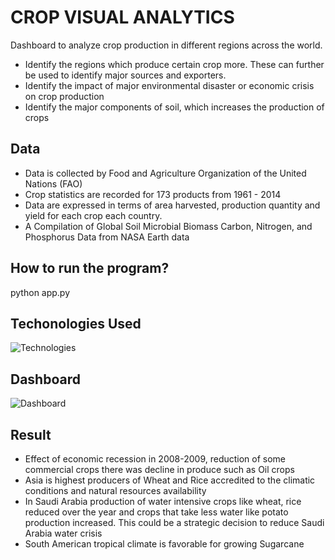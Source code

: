 # CROP VISUAL ANALYTICS
Dashboard to analyze crop production in different regions across the world.

- Identify the regions which produce certain crop more. These can further be used to identify major sources and exporters.
- Identify the impact of major environmental disaster or economic crisis on crop production
- Identify the major components of soil, which increases the production of crops

## Data
- Data is collected by Food and Agriculture Organization of the United Nations (FAO)
- Crop statistics are recorded for 173 products from 1961 - 2014
- Data are expressed in terms of area harvested, production quantity and yield for each crop each country.
- A Compilation of Global Soil Microbial Biomass Carbon, Nitrogen, and Phosphorus Data from NASA Earth data 

## How to run the program?
python app.py

## Techonologies Used
![Technologies](https://github.com/nagashree-angadi/Visualization-Final-Project/blob/master/Screen%20Shot%202020-05-19%20at%208.21.07%20PM.png)

## Dashboard
![Dashboard](https://github.com/nagashree-angadi/Visualization-Final-Project/blob/master/Screen%20Shot%202020-05-19%20at%204.49.10%20PM.png)

## Result
- Effect of economic recession in 2008-2009, reduction of some commercial crops there was decline in produce such as Oil crops
- Asia is highest producers of Wheat and Rice accredited to the climatic conditions and natural resources availability 
- In Saudi Arabia production of water intensive crops like wheat, rice reduced over the year and crops that take less water like potato production increased. This could be a strategic decision to reduce Saudi Arabia water crisis 
- South American tropical climate is favorable for growing Sugarcane



